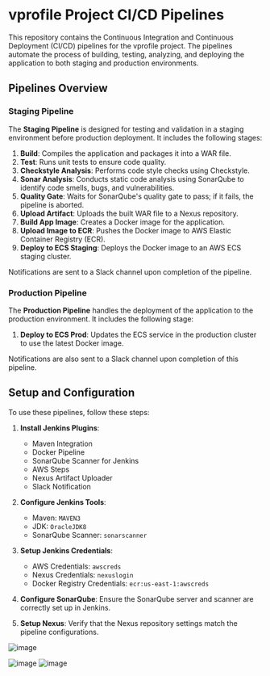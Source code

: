 # vprofile Project CI/CD Pipelines

This repository contains the Continuous Integration and Continuous Deployment (CI/CD) pipelines for the vprofile project. The pipelines automate the process of building, testing, analyzing, and deploying the application to both staging and production environments.

## Pipelines Overview

### Staging Pipeline

The **Staging Pipeline** is designed for testing and validation in a staging environment before production deployment. It includes the following stages:

1. **Build**: Compiles the application and packages it into a WAR file.
2. **Test**: Runs unit tests to ensure code quality.
3. **Checkstyle Analysis**: Performs code style checks using Checkstyle.
4. **Sonar Analysis**: Conducts static code analysis using SonarQube to identify code smells, bugs, and vulnerabilities.
5. **Quality Gate**: Waits for SonarQube's quality gate to pass; if it fails, the pipeline is aborted.
6. **Upload Artifact**: Uploads the built WAR file to a Nexus repository.
7. **Build App Image**: Creates a Docker image for the application.
8. **Upload Image to ECR**: Pushes the Docker image to AWS Elastic Container Registry (ECR).
9. **Deploy to ECS Staging**: Deploys the Docker image to an AWS ECS staging cluster.

Notifications are sent to a Slack channel upon completion of the pipeline.

### Production Pipeline

The **Production Pipeline** handles the deployment of the application to the production environment. It includes the following stage:

1. **Deploy to ECS Prod**: Updates the ECS service in the production cluster to use the latest Docker image.

Notifications are also sent to a Slack channel upon completion of this pipeline.

## Setup and Configuration

To use these pipelines, follow these steps:

1. **Install Jenkins Plugins**:
   - Maven Integration
   - Docker Pipeline
   - SonarQube Scanner for Jenkins
   - AWS Steps
   - Nexus Artifact Uploader
   - Slack Notification

2. **Configure Jenkins Tools**:
   - Maven: `MAVEN3`
   - JDK: `OracleJDK8`
   - SonarQube Scanner: `sonarscanner`

3. **Setup Jenkins Credentials**:
   - AWS Credentials: `awscreds`
   - Nexus Credentials: `nexuslogin`
   - Docker Registry Credentials: `ecr:us-east-1:awscreds`

4. **Configure SonarQube**: Ensure the SonarQube server and scanner are correctly set up in Jenkins.

5. **Setup Nexus**: Verify that the Nexus repository settings match the pipeline configurations.

![image](https://github.com/user-attachments/assets/9347a966-5269-4e57-b1a7-d529ac77da9e)

![image](https://github.com/user-attachments/assets/f70cdecb-3fec-4aeb-97ed-9f0e79aa37fd)
![image](https://github.com/user-attachments/assets/6c531f66-0b12-4d8a-884c-ed6d4343aecc)





